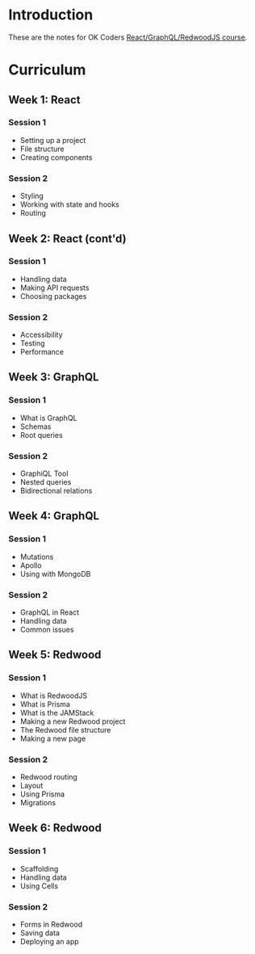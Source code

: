 # Introduction

These are the notes for OK Coders
[React/GraphQL/RedwoodJS course](https://www.okcoders.com/blog/ok-coders-announces-first-all-virtual-donation-based-bootcamp-coming-this-fall).

# Curriculum

## Week 1: React

### Session 1
- Setting up a project
- File structure
- Creating components

### Session 2
- Styling
- Working with state and hooks
- Routing

## Week 2: React (cont'd)

### Session 1
- Handling data
- Making API requests
- Choosing packages

### Session 2
- Accessibility
- Testing
- Performance

## Week 3: GraphQL

### Session 1
- What is GraphQL
- Schemas
- Root queries

### Session 2
- GraphiQL Tool
- Nested queries
- Bidirectional relations

## Week 4: GraphQL

### Session 1
- Mutations
- Apollo
- Using with MongoDB

### Session 2
- GraphQL in React
- Handling data
- Common issues

## Week 5: Redwood

### Session 1
- What is RedwoodJS
- What is Prisma
- What is the JAMStack
- Making a new Redwood project
- The Redwood file structure
- Making a new page

### Session 2
- Redwood routing
- Layout
- Using Prisma
- Migrations

## Week 6: Redwood

### Session 1
- Scaffolding
- Handling data
- Using Cells

### Session 2
- Forms in Redwood
- Saving data
- Deploying an app
